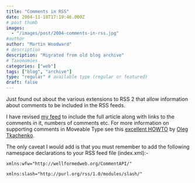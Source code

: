 ```yaml
---
title: "Comments in RSS"
date: 2004-11-18T17:19:46.000Z
# post thumb
images:
  - "/images/post/2004-comments-in-rss.jpg"
#author
author: "Martin Woodward"
# description
description: "Migrated from old blog archive"
# Taxonomies
categories: ["web"]
tags: ["blog", "archive"]
type: "regular" # available type (regular or featured)
draft: false
---
```

Just found out about the various extensions to RSS 2 that allow information about comments to be included in the RSS feeds.  

I have revised [my feed](http://www.woodwardweb.com/index.xml) to include the full article along with links to the comments in it, numbers of comments etc.  For more information on supporting comments in Moveable Type see this [excellent HOWTO](http://www.tkachenko.com/blog/archives/000133.html) by [Oleg Tkachenko](http://www.tkachenko.com/).  

The only caveat I would add is that you must remember to add the following namespace declarations to your RSS feed file (index.xml):-

    xmlns:wfw="http://wellformedweb.org/CommentAPI/"

    xmlns:slash="http://purl.org/rss/1.0/modules/slash/"